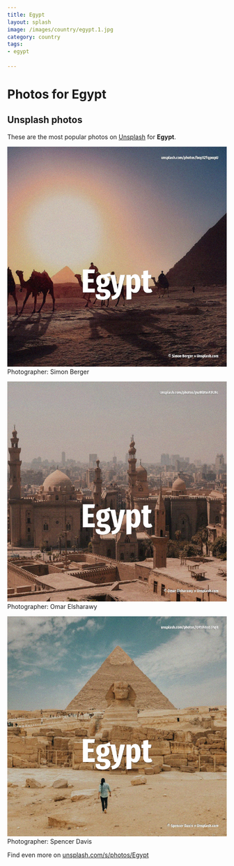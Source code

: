 ```yaml
---
title: Egypt
layout: splash
image: /images/country/egypt.1.jpg
category: country
tags:
- egypt

---
```

# Photos for Egypt
 
## Unsplash photos
These are the most popular photos on [Unsplash](https://unsplash.com) for **Egypt**.
 
![Egypt](/images/country/egypt.1.jpg)
Photographer:  Simon Berger
 
![Egypt](/images/country/egypt.2.jpg)
Photographer:  Omar Elsharawy
 
![Egypt](/images/country/egypt.3.jpg)
Photographer:  Spencer Davis
 
Find even more on [unsplash.com/s/photos/Egypt](https://unsplash.com/s/photos/Egypt)
 
